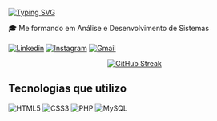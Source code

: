 [![Typing SVG](https://readme-typing-svg.herokuapp.com?font=Fira+Code&weight=300&pause=1000&color=000000&width=435&lines=Ol%C3%A1!+Eu+sou+a+Isabela+%F0%9F%8C%BB)](https://git.io/typing-svg)

🎓 Me formando em Análise e Desenvolvimento de Sistemas
<br><br>
[![Linkedin](https://img.shields.io/badge/LinkedIn-0077B5?style=for-the-badge&logo=linkedin&logoColor=white)](https://www.linkedin.com/in/isabela-oliveira-costa/)
[![Instagram](https://img.shields.io/badge/Instagram-E4405F?style=for-the-badge&logo=instagram&logoColor=white)](https://www.instagram.com/isabelaovc07/)
[![Gmail](https://img.shields.io/badge/Gmail-D14836?style=for-the-badge&logo=gmail&logoColor=white)](mailto:isabelaovc9@gmail.com?subject=Assunto&body=Mensagem)


<div align="center">

[![GitHub Streak](https://github-readme-streak-stats.herokuapp.com?user=isabelaCosta95&theme=radical)](https://git.io/streak-stats)
</div>


## Tecnologias que utilizo

<div style="display: inline-block;">
    <img align="center" alt="HTML5" src="https://img.shields.io/badge/HTML5-E34F26?style=for-the-badge&logo=html5&logoColor=white">
    <img align="center" alt="CSS3" src="https://img.shields.io/badge/CSS3-1572B6?style=for-the-badge&logo=css3&logoColor=white">
    <img align="center" alt="PHP" src="https://img.shields.io/badge/PHP-777BB4?style=for-the-badge&logo=php&logoColor=white">
    <img align="center" alt="MySQL" src="https://img.shields.io/badge/MySQL-00000F?style=for-the-badge&logo=mysql&logoColor=white">
</div>
